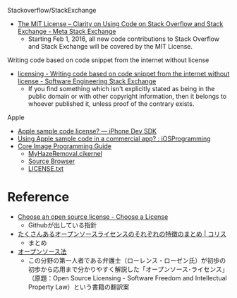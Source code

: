
Stackoverflow/StackExchange

* [The MIT License – Clarity on Using Code on Stack Overflow and Stack Exchange - Meta Stack Exchange](https://meta.stackexchange.com/questions/271080/the-mit-license-clarity-on-using-code-on-stack-overflow-and-stack-exchange)
    * Starting Feb 1, 2016, all new code contributions to Stack Overflow and Stack Exchange will be covered by the MIT License.


Writing code based on code snippet from the internet without license

* [licensing - Writing code based on code snippet from the internet without license - Software Engineering Stack Exchange](https://softwareengineering.stackexchange.com/questions/200657/writing-code-based-on-code-snippet-from-the-internet-without-license)
    * If you find something which isn't explicitly stated as being in the public domain or with other copyright information, then it belongs to whoever published it, unless proof of the contrary exists.

Apple

* [Apple sample code license? — iPhone Dev SDK](http://iphonedevsdk.com/forum/iphone-sdk-development/12587-apple-sample-code-license.html)
* [Using Apple sample code in a commercial app? : iOSProgramming](https://www.reddit.com/r/iOSProgramming/comments/3xzspx/using_apple_sample_code_in_a_commercial_app/)
* [Core Image Programming Guide](http://elynxsdk.free.fr/ext-docs/CoreImage.pdf)
    * [MyHazeRemoval.cikernel](https://opensource.apple.com/source/pyobjc/pyobjc-37/pyobjc/pyobjc-framework-Quartz/Examples/Core%20Image/CIHazeFilterSample/MyHazeRemoval.cikernel.auto.html)
    * [Source Browser](https://opensource.apple.com/source/pyobjc/pyobjc-37/pyobjc/pyobjc-framework-Quartz/Examples/Core%20Image/CIHazeFilterSample/)
    * [LICENSE.txt](https://opensource.apple.com/source/pyobjc/pyobjc-37/pyobjc/pyobjc-framework-Quartz/LICENSE.txt.auto.html)

# Reference
* [Choose an open source license - Choose a License](http://choosealicense.com/)
    * Githubが出している指針
* [たくさんあるオープンソースライセンスのそれぞれの特徴のまとめ | コリス](http://coliss.com/articles/build-websites/operation/work/choose-a-license-by-github.html)
    * まとめ
* [オープンソース法](http://opensourcelaw.blog18.fc2.com/)
    * この分野の第一人者である弁護士（ローレンス・ローゼン氏）が初歩の初歩から応用まで分かりやすく解説した「オープンソース･ライセンス」（原題：Open Source Licensing - Software Freedom and Intellectual Property Law）という書籍の翻訳案
